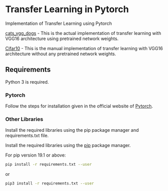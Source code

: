 # Transfer Learning in Pytorch

Implementation of Transfer Learning using Pytorch

[cats_vgg_dogs](cats_vgg_dogs.ipynb) - This is the actual implementation of transfer learning with VGG16 architecture using pretrained network weights.

[Cifar10](Cifar10.ipynb) - This is the manual implementation of transfer learning with VGG16 architecture without any pretrained network weights.

## Requirements

Python 3 is required.

### Pytorch

Follow the steps for installation given in the official website of [Pytorch](https://pytorch.org).

### Other Libraries

Install the required libraries using the pip package manager and requirements.txt file.

Install the required libraries using the [pip](https://pip.pypa.io/en/stable/) package manager.

For pip version 19.1 or above:

~~~bash
pip install -r requirements.txt --user
~~~

or

~~~bash
pip3 install -r requirements.txt --user
~~~